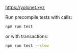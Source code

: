 https://yolonet.xyz


Run precompile tests with calls:

```bash
npm run test
```

or with transactions:

```bash
npm run test --slow
```